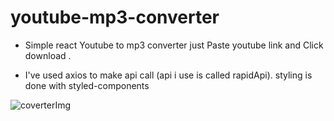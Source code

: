 # youtube-mp3-converter


 - Simple react Youtube to mp3 converter just Paste youtube link and Click download .

 - I've used axios to make api call (api i use is called rapidApi). styling is done with styled-components


![coverterImg](https://user-images.githubusercontent.com/115647528/225661265-c3f56faf-bdb1-4bf3-b71f-3065c07910c1.PNG)
